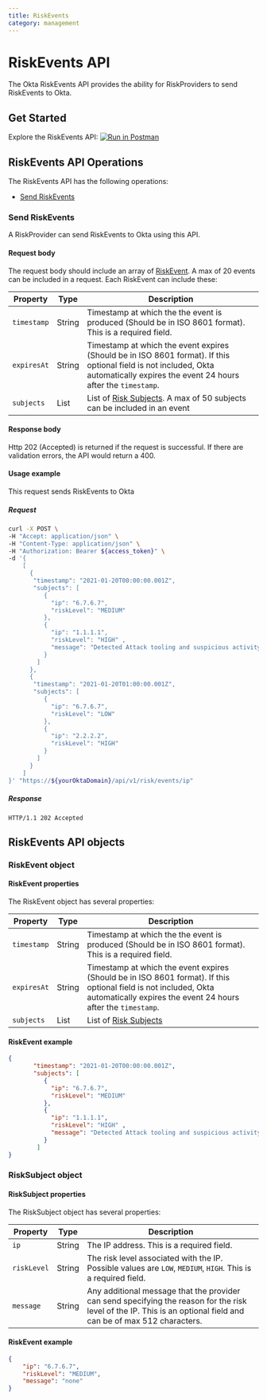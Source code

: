```yaml
---
title: RiskEvents
category: management
---
```


# RiskEvents API

The Okta RiskEvents API provides the ability for RiskProviders to send RiskEvents to Okta.

## Get Started
Explore the RiskEvents API: [![Run in Postman](https://run.pstmn.io/button.svg)](https://app.getpostman.com/run-collection/1c449b51a4a0adf90198)

## RiskEvents API Operations
The RiskEvents API has the following operations:

* [Send RiskEvents](#send-riskevents)


### Send RiskEvents

<ApiOperation method="post" url="/api/v1/risk/events/ip" />

A RiskProvider can send RiskEvents to Okta using this API.

#### Request body

The request body should include an array of [RiskEvent](#riskevent-object). A max of 20 events can be included in a request. Each RiskEvent can include these:

| Property    | Type           | Description   |
| ----------- | -------------- | ------------- |
| `timestamp` | String | Timestamp at which the the event is produced (Should be in ISO 8601 format). This is a required field. |
| `expiresAt` | String | Timestamp at which the event expires (Should be in ISO 8601 format). If this optional field is not included, Okta automatically expires the event 24 hours after the `timestamp`. |
| `subjects` | List | List of [Risk Subjects](#risksubject-object). A max of 50 subjects can be included in an event |

#### Response body

Http 202 (Accepted) is returned if the request is successful. If there are validation errors, the API would return a 400.

#### Usage example

This request sends RiskEvents to Okta

##### Request

```bash
curl -X POST \
-H "Accept: application/json" \
-H "Content-Type: application/json" \
-H "Authorization: Bearer ${access_token}" \
-d '{
    [
      {
       "timestamp": "2021-01-20T00:00:00.001Z",
       "subjects": [
          {
            "ip": "6.7.6.7",
            "riskLevel": "MEDIUM"
          },
          {
            "ip": "1.1.1.1",
            "riskLevel": "HIGH" ,
            "message": "Detected Attack tooling and suspicious activity"
          }
        ]
      },
      {
       "timestamp": "2021-01-20T01:00:00.001Z",
       "subjects": [
          {
            "ip": "6.7.6.7",
            "riskLevel": "LOW"
          },
          {
            "ip": "2.2.2.2",
            "riskLevel": "HIGH"
          }
        ]
      }
    ]
}' "https://${yourOktaDomain}/api/v1/risk/events/ip"
```

##### Response
```http
HTTP/1.1 202 Accepted
```

## RiskEvents API objects

### RiskEvent object

#### RiskEvent properties

The RiskEvent object has several properties:


| Property    | Type           | Description   |
| ----------- | -------------- | ------------- |
| `timestamp` | String | Timestamp at which the the event is produced (Should be in ISO 8601 format). This is a required field. |
| `expiresAt` | String | Timestamp at which the event expires (Should be in ISO 8601 format). If this optional field is not included, Okta automatically expires the event 24 hours after the `timestamp`. |
| `subjects` | List | List of [Risk Subjects](#risksubject-object) |

#### RiskEvent example

```json
{
       "timestamp": "2021-01-20T00:00:00.001Z",
       "subjects": [
          {
            "ip": "6.7.6.7",
            "riskLevel": "MEDIUM"
          },
          {
            "ip": "1.1.1.1",
            "riskLevel": "HIGH" ,
            "message": "Detected Attack tooling and suspicious activity"
          }
        ]
}
```

### RiskSubject object

#### RiskSubject properties

The RiskSubject object has several properties:

| Property    | Type           | Description   |
| ----------- | -------------- | ------------- |
| `ip` | String | The IP address. This is a required field. |
| `riskLevel` | String | The risk level associated with the IP. Possible values are `LOW`, `MEDIUM`, `HIGH`. This is a required field. |
| `message` | String | Any additional message that the provider can send specifying the reason for the risk level of the IP. This is an optional field and can be of max 512 characters. |


#### RiskEvent example

```json
{
    "ip": "6.7.6.7",
    "riskLevel": "MEDIUM",
    "message": "none"
}
```
